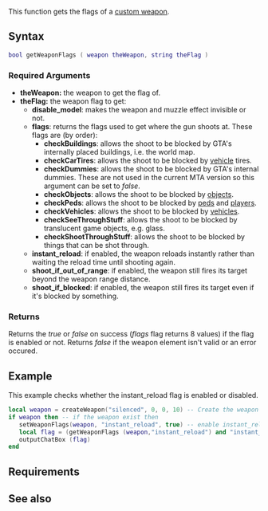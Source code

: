 This function gets the flags of a [custom weapon](/docs/Element/Weapon.md "wikilink").

Syntax
------

``` lua
bool getWeaponFlags ( weapon theWeapon, string theFlag )
```

### Required Arguments

-   **theWeapon:** the weapon to get the flag of.
-   **theFlag:** the weapon flag to get:
    -   **disable\_model**: makes the weapon and muzzle effect invisible or not.
    -   **flags**: returns the flags used to get where the gun shoots at. These flags are (by order):
        -   **checkBuildings**: allows the shoot to be blocked by GTA's internally placed buildings, i.e. the world map.
        -   **checkCarTires**: allows the shoot to be blocked by [vehicle](/docs/vehicle.md "wikilink") tires.
        -   **checkDummies**: allows the shoot to be blocked by GTA's internal dummies. These are not used in the current MTA version so this argument can be set to *false*.
        -   **checkObjects**: allows the shoot to be blocked by [objects](/docs/object.md "wikilink").
        -   **checkPeds**: allows the shoot to be blocked by [peds](/docs/ped.md "wikilink") and [players](/player.md "wikilink").
        -   **checkVehicles**: allows the shoot to be blocked by [vehicles](/docs/vehicle.md "wikilink").
        -   **checkSeeThroughStuff**: allows the shoot to be blocked by translucent game objects, e.g. glass.
        -   **checkShootThroughStuff**: allows the shoot to be blocked by things that can be shot through.
    -   **instant\_reload**: if enabled, the weapon reloads instantly rather than waiting the reload time until shooting again.
    -   **shoot\_if\_out\_of\_range**: if enabled, the weapon still fires its target beyond the weapon range distance.
    -   **shoot\_if\_blocked**: if enabled, the weapon still fires its target even if it's blocked by something.

### Returns

Returns the *true* or *false* on success (*flags* flag returns 8 values) if the flag is enabled or not. Returns *false* if the weapon element isn't valid or an error occured.

Example
-------

This example checks whether the instant\_reload flag is enabled or disabled.

``` lua
local weapon = createWeapon("silenced", 0, 0, 10) -- Create the weapon
if weapon then -- if the weapon exist then
   setWeaponFlags(weapon, "instant_reload", true) -- enable instant_reload
   local flag = (getWeaponFlags (weapon,"instant_reload") and "instant_reload enabled") or "instant_reload disabled"
   outputChatBox (flag)
end
```

Requirements
------------

See also
--------
